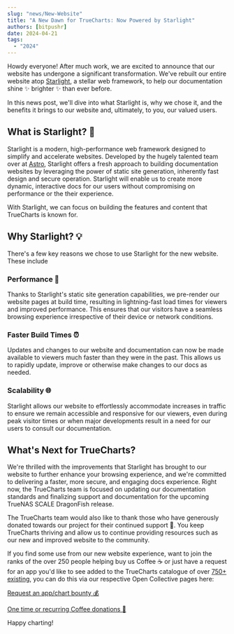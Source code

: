 ```yaml
---
slug: "news/New-Website"
title: "A New Dawn for TrueCharts: Now Powered by Starlight"
authors: [bitpushr]
date: 2024-04-21
tags:
  - "2024"
---
```


Howdy everyone! After much work, we are excited to announce that our website has undergone a significant transformation. We've rebuilt our entire website atop [Starlight](https://starlight.astro.build/), a stellar web framework, to help our documentation shine ✨ brighter ✨ than ever before.

In this news post, we'll dive into what Starlight is, why we chose it, and the benefits it brings to our website and, ultimately, to you, our valued users.

## What is Starlight? 🌠

Starlight is a modern, high-performance web framework designed to simplify and accelerate websites. Developed by the hugely talented team over at [Astro](https://astro.build/), Starlight offers a fresh approach to building documentation websites by leveraging the power of static site generation, inherently fast design and secure operation. Starlight will enable us to create more dynamic, interactive docs for our users without compromising on performance or the their experience.

With Starlight, we can focus on building the features and content that TrueCharts is known for.

## Why Starlight? 💡

There's a few key reasons we chose to use Starlight for the new website. These include

### Performance 🚀

Thanks to Starlight's static site generation capabilities, we pre-render our website pages at build time, resulting in lightning-fast load times for viewers and improved performance. This ensures that our visitors have a seamless browsing experience irrespective of their device or network conditions.

### Faster Build Times ⏰

Updates and changes to our website and documentation can now be made available to viewers much faster than they were in the past. This allows us to rapidly update, improve or otherwise make changes to our docs as needed.

### Scalability 🌐

Starlight allows our website to effortlessly accommodate increases in traffic to ensure we remain accessible and responsive for our viewers, even during peak visitor times or when major developments result in a need for our users to consult our documentation.

## What's Next for TrueCharts?

We're thrilled with the improvements that Starlight has brought to our website to further enhance your browsing experience, and we're committed to delivering a faster, more secure, and engaging docs experience. Right now, the TrueCharts team is focused on updating our documentation standards and finalizing support and documentation for the upcoming TrueNAS SCALE DragonFish release.

The TrueCharts team would also like to thank those who have generously donated towards our project for their continued support 💙. You keep TrueCharts thriving and allow us to continue providing resources such as our new and improved website to the community.

If you find some use from our new website experience, want to join the ranks of the over 250 people helping buy us Coffee ☕ or just have a request for an app you'd like to see added to the TrueCharts catalogue of over [750+ existing](/charts/description-list), you can do this via our respective Open Collective pages here:

[Request an app/chart bounty 💰](https://opencollective.com/truecharts-bounties/contribute/request-chart-bounty-72004)

[One time or recurring Coffee donations 🫶](https://opencollective.com/truecharts)

Happy charting!
